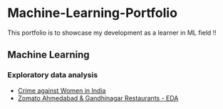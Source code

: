 # Machine-Learning-Portfolio
This portfolio is to showcase my development as a learner in ML field !! 

## Machine Learning
### Exploratory data analysis
* [Crime against Women in India](https://github.com/memr5/Machine-Learning-Portfolio/tree/master/Machine%20Learning/EDA/Crime%20Against%20Women%20in%20India)
* [Zomato Ahmedabad & Gandhinagar Restaurants - EDA](https://github.com/memr5/Machine-Learning-Portfolio/tree/master/Machine%20Learning/EDA/Zomato%20Ahmedabad%20%26%20Gandhinagar%20Restaurants)
